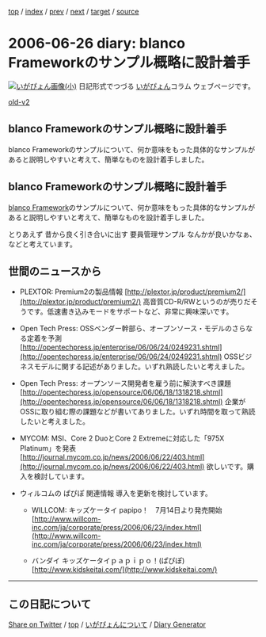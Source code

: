 [top](../index.html) 
 / [index](index.html) 
 / [prev](https://igapyon.github.io/diary/2006/ig060624.html) 
 / [next](https://igapyon.github.io/diary/2006/ig060628.html) 
 / [target](https://igapyon.github.io/diary/2006/ig060626.html) 
 / [source](https://github.com/igapyon/diary/blob/gh-pages/2006/ig060626.html.src.md) 

2006-06-26 diary: blanco Frameworkのサンプル概略に設計着手
=====================================================================================================
[![いがぴょん画像(小)](https://igapyon.github.io/diary/images/iga200306s.jpg "いがぴょん")](https://igapyon.github.io/diary/memo/memoigapyon.html) 日記形式でつづる [いがぴょん](https://igapyon.github.io/diary/memo/memoigapyon.html)コラム ウェブページです。

[old-v2](ig060626-orig.html)

## blanco Frameworkのサンプル概略に設計着手

blanco Frameworkのサンプルについて、何か意味をもった具体的なサンプルがあると説明しやすいと考えて、簡単なものを設計着手しました。


## blanco Frameworkのサンプル概略に設計着手

[blanco Framework](http://www.igapyon.jp/blanco/blanco.ja.html)のサンプルについて、何か意味をもった具体的なサンプルがあると説明しやすいと考えて、簡単なものを設計着手しました。

とりあえず 昔から良く引き合いに出す 要員管理サンプル なんかが良いかなぁ、などと考えています。

## 世間のニュースから

* PLEXTOR: Premium2の製品情報
  [http://plextor.jp/product/premium2/](http://plextor.jp/product/premium2/)
  高音質CD-R/RWというのが売りだそうです。低速書き込みモードをサポートなど、非常に興味深いです。
  
* Open Tech Press: OSSベンダー幹部ら、オープンソース・モデルのさらなる定着を予測
  [http://opentechpress.jp/enterprise/06/06/24/0249231.shtml](http://opentechpress.jp/enterprise/06/06/24/0249231.shtml)
  OSSビジネスモデルに関する記述がありました。いずれ熟読したいと考えました。
  
* Open Tech Press: オープンソース開発者を雇う前に解決すべき課題
  [http://opentechpress.jp/opensource/06/06/18/1318218.shtml](http://opentechpress.jp/opensource/06/06/18/1318218.shtml)
  企業がOSSに取り組む際の課題などが書いてありました。いずれ時間を取って熟読したいと考えました。
  
* MYCOM: MSI、Core 2 DuoとCore 2 Extremeに対応した「975X Platinum」を発表
  [http://journal.mycom.co.jp/news/2006/06/22/403.html](http://journal.mycom.co.jp/news/2006/06/22/403.html)
  欲しいです。購入を検討しています。
  
* ウィルコムの ぱぴぽ 関連情報
  導入を更新を検討しています。
  
  * WILLCOM: キッズケータイ papipo！　7月14日より発売開始
  [http://www.willcom-inc.com/ja/corporate/press/2006/06/23/index.html](http://www.willcom-inc.com/ja/corporate/press/2006/06/23/index.html)
    
  * バンダイ キッズケータイｐａｐｉｐｏ！(ぱぴぽ)
  [http://www.kidskeitai.com/](http://www.kidskeitai.com/)

----------------------------------------------------------------------------------------------------

## この日記について

[Share on Twitter](https://twitter.com/intent/tweet?hashtags=igapyon%2Cdiary%2C%E3%81%84%E3%81%8C%E3%81%B4%E3%82%87%E3%82%93&text=blanco+Framework%E3%81%AE%E3%82%B5%E3%83%B3%E3%83%97%E3%83%AB%E6%A6%82%E7%95%A5%E3%81%AB%E8%A8%AD%E8%A8%88%E7%9D%80%E6%89%8B&url=https%3A%2F%2Figapyon.github.io%2Fdiary%2F2006%2Fig060626.html) / [top](../index.html) / [いがぴょんについて](https://igapyon.github.io/diary/memo/memoigapyon.html) / [Diary Generator](https://github.com/igapyon/igapyonv3)

